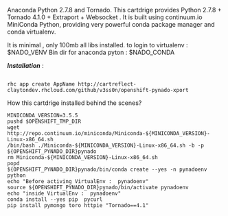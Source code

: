 Anaconda Python 2.7.8 and Tornado.
This cartdrige provides Python 2.7.8 + Tornado 4.1.0 + Extraport + Websocket .
It is built using continuum.io MiniConda Python, providing very powerful conda package manager and conda virtualenv.


It is minimal , only 100mb all libs installed.
to login to virtualenv : $NADO_VENV
Bin dir for anaconda pyton : $NADO_CONDA

***Installation*** :
```

rhc app create AppName http://cartreflect-claytondev.rhcloud.com/github/v3ss0n/openshift-pynado-xport

```

How this cartdrige installed behind the scenes?

```
MINICONDA_VERSION=3.5.5
pushd $OPENSHIFT_TMP_DIR
wget http://repo.continuum.io/miniconda/Miniconda-${MINICONDA_VERSION}-Linux-x86_64.sh
/bin/bash ./Miniconda-${MINICONDA_VERSION}-Linux-x86_64.sh -b -p ${OPENSHIFT_PYNADO_DIR}pynado
rm Miniconda-${MINICONDA_VERSION}-Linux-x86_64.sh
popd
${OPENSHIFT_PYNADO_DIR}pynado/bin/conda create --yes -n pynadoenv python 
echo "Before activing VirtualEnv :  pynadoenv"
source ${OPENSHIFT_PYNADO_DIR}pynado/bin/activate pynadoenv
echo "inside VirtualEnv :  pynadoenv"
conda install --yes pip  pycurl
pip install pymongo toro httpie "Tornado==4.1"
```

